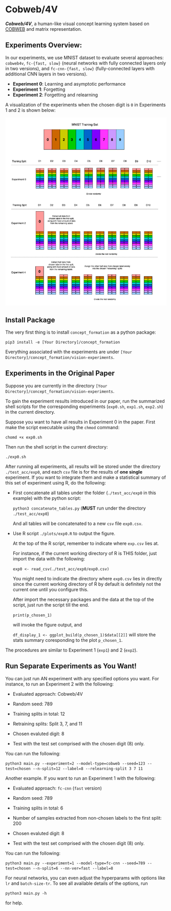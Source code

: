 # Cobweb/4V

***Cobweb/4V***, a human-like visual concept learning system based on [COBWEB](https://link.springer.com/content/pdf/10.1007/BF00114265.pdf) and matrix representation.

## Experiments Overview:

In our experiments, we use MNIST dataset to evaluate several approaches: `cobweb4v`, `fc-{fast, slow}` (neural networks with fully connected layers only in two versions), and `fc-cnn-{fast, slow}` (fully-connected layers with additional CNN layers in two versions).

- **Experiment 0**: Learning and asymptotic performance
- **Experiment 1**: Forgetting
- **Experiment 2**: Forgetting and relearning

A visualization of the experiments when the chosen digit is `0` in Experiments 1 and 2 is shown below:

![Experiments Overview](experiment_overview.png)

## Install Package

The very first thing is to install `concept_formation` as a python package:

	pip3 install -e [Your Directory]/concept_formation

Everything associated with the experiments are under `[Your Directory]/concept_formation/vision-experiments`.

## Experiments in the Original Paper

Suppose you are currently in the directory `[Your Directory]/concept_formation/vision-experiments`.

To gain the experiment results introduced in our paper, run the summarized shell scripts for the corresponding experiments (`exp0.sh`, `exp1.sh`, `exp2.sh`) in the current directory.

Suppose you want to have all results in Experiment 0 in the paper. First make the script executable using the `chmod` command:

	chomd +x exp0.sh

Then run the shell script in the current directory:

	./exp0.sh

After running all experiments, all results will be stored under the directory `./test_acc/exp0`, and each `csv` file is for the results of **one single** experiment. If you want to integrate them and make a statistical summary of this set of experiment using R, do the following:

- First concatenate all tables under the folder (`./test_acc/exp0` in this example) with the python script:
	
	`python3 concatenate_tables.py` (**MUST** run under the directory `./test_acc/exp0`)

	And all tables will be concatenated to a new `csv` file `exp0.csv`.

- Use R script `./plots/exp0.R` to output the figure.
	
	At the top of the R script, remember to indicate where `exp.csv` lies at.

	For instance, if the current working directory of R is THIS folder, just import the data with the following:

	`exp0 <- read_csv(./test_acc/exp0/exp0.csv)`

	You might need to indicate the directory where `exp0.csv` lies in directly since the current working directory of R by default is definitely not the current one until you configure this.

	After import the necessary packages and the data at the top of the script, just run the script till the end. 

	`print(p_chosen_1)` 

	will invoke the figure output, and 

	`df_display_1 <- ggplot_build(p_chosen_1)$data[[2]]` will store the stats summary coresponding to the plot `p_chosen_1`.

The procedures are similar to Experiment 1 (`exp1`) and 2 (`exp2`).


## Run Separate Experiments as You Want!

You can just run AN experiment with any specified options you want. For instance, to run an Experiment 2 with the following:

- Evaluated approach: Cobweb/4V

- Random seed: 789

- Training splits in total: 12

- Retraining splits: Split 3, 7, and 11

- Chosen evaluted digit: 8

- Test with the test set comprised with the chosen digit (8) only.

You can run the following:

	python3 main.py --experiment=2 --model-type=cobweb --seed=123 --test=chosen --n-split=12 --label=8 --relearning-split 3 7 11

Another example. If you want to run an Experiment 1 with the following:

- Evaluated approach: `fc-cnn` (`fast` version)

- Random seed: 789

- Training splits in total: 6

- Number of samples extracted from non-chosen labels to the first split: 200

- Chosen evaluted digit: 8

- Test with the test set comprised with the chosen digit (8) only.

You can run the following:

	python3 main.py --experiment=1 --model-type=fc-cnn --seed=789 --test=chosen --n-split=6 --nn-ver=fast --label=8

For neural networks, you can even adjust the hyperparams with options like `lr` and `batch-size-tr`. To see all available details of the options, run

	python3 main.py -h

for help.


